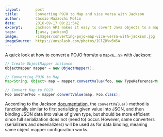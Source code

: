 ```yaml
---
layout:       post
title:        Converting POJO to Map and vice versa with Jackson
author:       Cássio Mazzochi Molin
date:         2016-09-17 08:21:54Z
excerpt:      Jackson API makes it easy to covert Java objects to a map instance and vice versa.
tags:         [java, jackson]
image:        /images/converting-pojo-map-vice-versa-with-jackson.jpg
imageSource:  https://unsplash.com/photos/IClZBVw5W5A
---
```


A quick look at how to convert a POJO from/to a [`Map<K, V>`][1] with Jackson:

```java
// Create ObjectMapper instance
ObjectMapper mapper = new ObjectMapper();

// Converting POJO to Map
Map<String, Object> map = mapper.convertValue(foo, new TypeReference<Map<String, Object>>() {});

// Convert Map to POJO
Foo anotherFoo = mapper.convertValue(map, Foo.class);
```

According to the Jackson [documentation][2], the `convertValue()` method is functionally similar to first serializing given value into JSON, and then binding JSON data into value of given type, but should be more efficient since full serialization does not (need to) occur. However, same converters (serializers and deserializers) will be used as for data binding, meaning same object mapper configuration works.

[1]: https://docs.oracle.com/javase/8/docs/api/java/util/Map.html
[2]: https://fasterxml.github.io/jackson-databind/javadoc/2.8/com/fasterxml/jackson/databind/ObjectMapper.html#convertValue(java.lang.Object,%20java.lang.Class)
